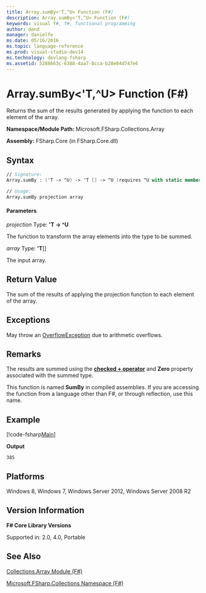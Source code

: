 ```yaml
---
title: Array.sumBy<'T,^U> Function (F#)
description: Array.sumBy<'T,^U> Function (F#)
keywords: visual f#, f#, functional programming
author: dend
manager: danielfe
ms.date: 05/16/2016
ms.topic: language-reference
ms.prod: visual-studio-dev14
ms.technology: devlang-fsharp
ms.assetid: 5288663c-6388-4aa7-8cca-b28e04d747e6 
---
```


# Array.sumBy<'T,^U> Function (F#)

Returns the sum of the results generated by applying the function to each element of the array.

**Namespace/Module Path:** Microsoft.FSharp.Collections.Array

**Assembly:** FSharp.Core (in FSharp.Core.dll)


## Syntax

```fsharp
// Signature:
Array.sumBy : ('T -> ^U) -> 'T [] -> ^U (requires ^U with static member (+) and ^U with static member Zero)

// Usage:
Array.sumBy projection array
```

#### Parameters
*projection*
Type: **'T -&gt; ^U**

The function to transform the array elements into the type to be summed.


*array*
Type: **'T**[[]](https://msdn.microsoft.com/library/def20292-9aae-4596-9275-b94e594f8493)

The input array.


## Return Value
The sum of the results of applying the projection function to each element of the array.


## Exceptions
May throw an [OverflowException](https://msdn.microsoft.com/library/system.overflowexception.aspx) due to arithmetic overflows.


## Remarks
The results are summed using the **[checked + operator](https://msdn.microsoft.com/visualfsharpdocs/conceptual/checked.[-p-][%5Et1%2c%5Et2%2c%5Et3]-function-[fsharp])** and **Zero** property associated with the summed type.

This function is named **SumBy** in compiled assemblies. If you are accessing the function from a language other than F#, or through reflection, use this name.


## Example

[!code-fsharp[Main](snippets/fsarrays/snippet67.fs)]

**Output**

```
385
```


## Platforms
Windows 8, Windows 7, Windows Server 2012, Windows Server 2008 R2


## Version Information
**F# Core Library Versions**

Supported in: 2.0, 4.0, Portable


## See Also
[Collections.Array Module &#40;F&#35;&#41;](Collections.Array-Module-%5BFSharp%5D.md)

[Microsoft.FSharp.Collections Namespace &#40;F&#35;&#41;](Microsoft.FSharp.Collections-Namespace-%5BFSharp%5D.md)
